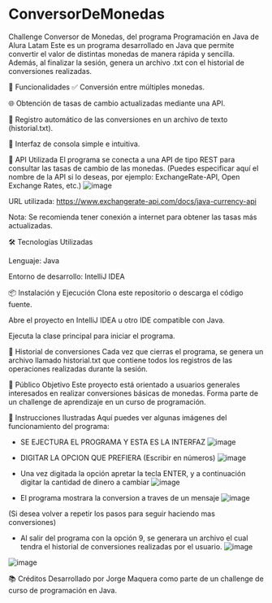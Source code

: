 # ConversorDeMonedas
Challenge Conversor de Monedas, del programa Programación en Java de Alura Latam
Este es un programa desarrollado en Java que permite convertir el valor de distintas monedas de manera rápida y sencilla. Además, al finalizar la sesión, genera un archivo .txt con el historial de conversiones realizadas.

🚀 Funcionalidades
✅ Conversión entre múltiples monedas.

🌐 Obtención de tasas de cambio actualizadas mediante una API.

💾 Registro automático de las conversiones en un archivo de texto (historial.txt).

🧭 Interfaz de consola simple e intuitiva.

🔗 API Utilizada
El programa se conecta a una API de tipo REST para consultar las tasas de cambio de las monedas. (Puedes especificar aquí el nombre de la API si lo deseas, por ejemplo: ExchangeRate-API, Open Exchange Rates, etc.)
![image](https://github.com/user-attachments/assets/6596f62f-6dfe-453e-96c2-7cb4b91654d9)

URL utilizada: https://www.exchangerate-api.com/docs/java-currency-api

Nota: Se recomienda tener conexión a internet para obtener las tasas más actualizadas.

🛠️ Tecnologías Utilizadas

Lenguaje: Java

Entorno de desarrollo: IntelliJ IDEA

📦 Instalación y Ejecución
Clona este repositorio o descarga el código fuente.

Abre el proyecto en IntelliJ IDEA u otro IDE compatible con Java.

Ejecuta la clase principal para iniciar el programa.

🧾 Historial de conversiones
Cada vez que cierras el programa, se genera un archivo llamado historial.txt que contiene todos los registros de las operaciones realizadas durante la sesión.

👥 Público Objetivo
Este proyecto está orientado a usuarios generales interesados en realizar conversiones básicas de monedas. Forma parte de un challenge de aprendizaje en un curso de programación.

📸 Instrucciones Ilustradas
Aquí puedes ver algunas imágenes del funcionamiento del programa:
- SE EJECTURA EL PROGRAMA Y ESTA ES LA INTERFAZ 
![image](https://github.com/user-attachments/assets/1bdf266f-0665-4bc7-9624-3d5e09e3828d)

- DIGITAR LA OPCION QUE PREFIERA (Escribir en números)
![image](https://github.com/user-attachments/assets/d452c4ce-0c8b-4413-9553-000c81c31775)

- Una vez digitada la opción apretar la tecla ENTER, y a continuación digitar la cantidad de dinero a cambiar
![image](https://github.com/user-attachments/assets/dc5148f5-2827-4844-a72a-5cf649f1180d)

- El programa mostrara la conversion a traves de un mensaje
![image](https://github.com/user-attachments/assets/c4309108-ba63-4c2d-b03b-b07e30760dd3)

(Si desea volver a repetir los pasos para seguir haciendo mas conversiones)
- Al salir del programa con la opción 9, se generara un archivo el cual tendra el historial de conversiones realizadas por el usuario.
![image](https://github.com/user-attachments/assets/38bdf787-45ba-42d7-b4a3-a0d3fd6c7003)

![image](https://github.com/user-attachments/assets/4911cb0d-e373-4b2b-96b5-47302249464d)





📚 Créditos
Desarrollado por Jorge Maquera como parte de un challenge de curso de programación en Java.

